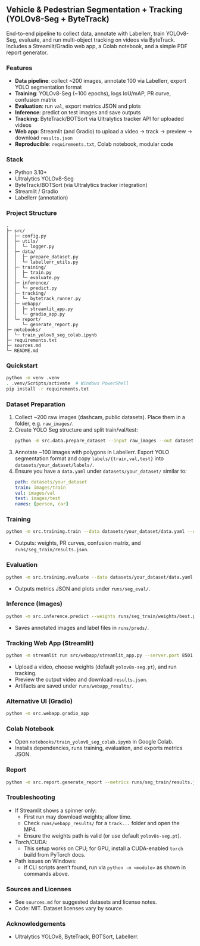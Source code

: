## Vehicle & Pedestrian Segmentation + Tracking (YOLOv8-Seg + ByteTrack)

End-to-end pipeline to collect data, annotate with Labellerr, train YOLOv8-Seg, evaluate, and run multi-object tracking on videos via ByteTrack. Includes a Streamlit/Gradio web app, a Colab notebook, and a simple PDF report generator.

### Features
- **Data pipeline**: collect ~200 images, annotate 100 via Labellerr, export YOLO segmentation format
- **Training**: YOLOv8-Seg (~100 epochs), logs IoU/mAP, PR curve, confusion matrix
- **Evaluation**: run `val`, export metrics JSON and plots
- **Inference**: predict on test images and save outputs
- **Tracking**: ByteTrack/BOTSort via Ultralytics tracker API for uploaded videos
- **Web app**: Streamlit (and Gradio) to upload a video → track → preview → download `results.json`
- **Reproducible**: `requirements.txt`, Colab notebook, modular code

### Stack
- Python 3.10+
- Ultralytics YOLOv8-Seg
- ByteTrack/BOTSort (via Ultralytics tracker integration)
- Streamlit / Gradio
- Labellerr (annotation)

### Project Structure
```
.
├─ src/
│  ├─ config.py
│  ├─ utils/
│  │  └─ logger.py
│  ├─ data/
│  │  ├─ prepare_dataset.py
│  │  └─ labellerr_utils.py
│  ├─ training/
│  │  ├─ train.py
│  │  └─ evaluate.py
│  ├─ inference/
│  │  └─ predict.py
│  ├─ tracking/
│  │  └─ bytetrack_runner.py
│  ├─ webapp/
│  │  ├─ streamlit_app.py
│  │  └─ gradio_app.py
│  └─ report/
│     └─ generate_report.py
├─ notebooks/
│  └─ train_yolov8_seg_colab.ipynb
├─ requirements.txt
├─ sources.md
└─ README.md
```

### Quickstart
```bash
python -m venv .venv
. .venv/Scripts/activate  # Windows PowerShell
pip install -r requirements.txt
```

### Dataset Preparation
1. Collect ~200 raw images (dashcam, public datasets). Place them in a folder, e.g. `raw_images/`.
2. Create YOLO Seg structure and split train/val/test:
   ```bash
   python -m src.data.prepare_dataset --input raw_images --out datasets/your_dataset --classes person car --total 200
   ```
3. Annotate ~100 images with polygons in Labellerr. Export YOLO segmentation format and copy `labels/{train,val,test}` into `datasets/your_dataset/labels/`.
4. Ensure you have a `data.yaml` under `datasets/your_dataset/` similar to:
   ```yaml
   path: datasets/your_dataset
   train: images/train
   val: images/val
   test: images/test
   names: [person, car]
   ```

### Training
```bash
python -m src.training.train --data datasets/your_dataset/data.yaml --epochs 100 --img 640 --project runs/seg_train
```
- Outputs: weights, PR curves, confusion matrix, and `runs/seg_train/results.json`.

### Evaluation
```bash
python -m src.training.evaluate --data datasets/your_dataset/data.yaml --weights runs/seg_train/weights/best.pt --project runs/seg_eval
```
- Outputs metrics JSON and plots under `runs/seg_eval/`.

### Inference (Images)
```bash
python -m src.inference.predict --weights runs/seg_train/weights/best.pt --source datasets/your_dataset/images/test --save-dir runs/preds
```
- Saves annotated images and label files in `runs/preds/`.

### Tracking Web App (Streamlit)
```bash
python -m streamlit run src/webapp/streamlit_app.py --server.port 8501
```
- Upload a video, choose weights (default `yolov8s-seg.pt`), and run tracking.
- Preview the output video and download `results.json`.
- Artifacts are saved under `runs/webapp_results/`.

### Alternative UI (Gradio)
```bash
python -m src.webapp.gradio_app
```

### Colab Notebook
- Open `notebooks/train_yolov8_seg_colab.ipynb` in Google Colab.
- Installs dependencies, runs training, evaluation, and exports metrics JSON.

### Report
```bash
python -m src.report.generate_report --metrics runs/seg_train/results.json --output report.pdf
```

### Troubleshooting
- If Streamlit shows a spinner only:
  - First run may download weights; allow time.
  - Check `runs/webapp_results/` for a `track...` folder and open the MP4.
  - Ensure the weights path is valid (or use default `yolov8s-seg.pt`).
- Torch/CUDA:
  - This setup works on CPU; for GPU, install a CUDA-enabled `torch` build from PyTorch docs.
- Path issues on Windows:
  - If CLI scripts aren’t found, run via `python -m <module>` as shown in commands above.

### Sources and Licenses
- See `sources.md` for suggested datasets and license notes.
- Code: MIT. Dataset licenses vary by source.

### Acknowledgements
- Ultralytics YOLOv8, ByteTrack, BOTSort, Labellerr.
